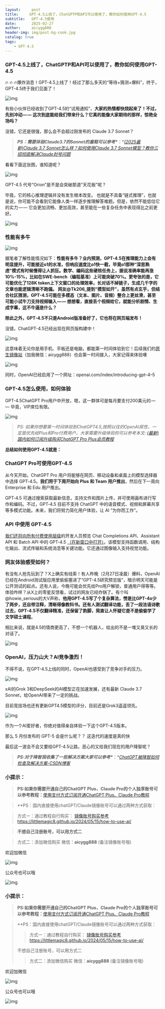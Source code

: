 ```yaml
---
layout:     post
title:     GPT-4.5上线了，ChatGPTP和API可以使用了，教你如何使用GPT-4.5
subtitle:   GPT-4.5使用
date:       2025-02-27
author:     aicygg888
header-img: img/post-bg-cook.jpg
catalog: true
tags:
    - GPT-4.5
---
```


### GPT-4.5上线了，ChatGPTP和API可以使用了，教你如何使用GPT-4.5

🔥 🔥 🔥爆炸消息！GPT-4.5上线了！经过了那么多天的“等待+猜测+爆料”，终于，GPT-4.5终于我们见面了！

![img](https://cdn-images-1.medium.com/max/720/0*ZZxGF04MDHcdjmuZ)

有些小伙伴已经收到了GPT-4.5的“试用通知”，**大家的热情都快烧起来了！不过，先别冲动 — — 这次到底能给我们带来什么？它真的能像大家期待的那样，惊艳全场吗？**

没错，它还是很强，那么会不会超过刚发布的 Claude 3.7 Sonnet？

> ***PS：需要体验Claude3.7的Sonnet的童鞋可以参考\****：*[*(2025最新)Claude 3.7 Sonnet怎么样？如何使用Claude 3.7 Sonnet模型？教你三招彻底解决Claude封号问题*](https://littlemagic8.github.io/2025/02/27/how-use-Claude3_7_Sonnet_more/)

看看下面这张图，谁知道呢？

![img](https://cdn-images-1.medium.com/max/720/0*a5lnIu1-qNJC3B2H)

GPT-4.5 代号“Orion”是不是会突破那道“天花板”呢？

毕竟，它的核心推理逻辑并没有发生根本改变。 也就是不具备“链式推理”，也就是说，你可能不会看到它能像人类一样逐步推理解答难题。但是，依然不能低估它的实力 — — 它会更加流畅、更加高效，甚至能在一些复杂任务中表现得比之前更好。

![img](https://cdn-images-1.medium.com/max/720/0*5CXQfEbOeu6kR7G7)

### 性能有多牛

![img](https://cdn-images-1.medium.com/max/720/1*EFDMB37oHSPSRKx_F467Bw.png)

据笔者了解性能情况如下：**性能有多牛？业内预测，GPT-4.5在推理能力上会有明显提升，可能接近o1的水准，但响应速度比o1快一截，毕竟o1那种“深思熟虑”模式有时候慢得让人抓狂。数学、编码这些硬核任务上，据说准确率能再涨10%-15%，比如在SWE-bench（编程基准）上可能突破70%。更夸张的是，它可能优化了128K token上下文窗口的处理效率，长对话不掉链子，生成几千字的文章也能逻辑清晰不跑偏。** **网友@Tk206_提到“模型如开”，虽然有点玄乎，但结合社区猜测，GPT-4.5可能在多模态（文本、图片、音频）整合上更丝滑，甚至可能小试牛刀支持视频输入 — — 想想看，直接丢个视频给它，就能分析剧情、生成字幕，这不牛逼是什么？**

**除此之外，GPT-4.5不只是Android版准备好了，它也将在网页端发布！**

没错，ChatGPT-4.5已经出现在网页版构建中！

![img](https://cdn-images-1.medium.com/max/720/0*4xv-FSXRV8Nw_ShL)

这意味着无论你是用手机、平板还是电脑，都能第一时间体验到它！后续我们的[原生镜像站](https://littlemagic8.github.io/2024/09/13/GPT-o1-get/)（加我微信：aicygg888）也会第一时间接入，大家记得来体验噢

![img](https://cdn-images-1.medium.com/max/720/0*cm4ezWyABvrlNV90)

同时，OpenAI已经启用了一个网址：openai.com/index/introducing-gpt-4–5

### GPT-4.5怎么使用，如何体验

GPT-4.5ChatGPT Pro用户中开放，嗯，这一群体可是每月要支付200美元的 — — 毕竟，VIP席位有限。

![img](https://cdn-images-1.medium.com/max/720/0*3tVJ1Xt8n_A5uXeI)

> *PS: 如果你想要第一时间体验到ChatGPT4.5,按照以往的OpenAI尿性，一定是优先给Plus和Pro付费用户，大家需要升级体验的可以参考本文:* [*(最新)国内如何订阅升级购买ChatGPT Pro Plus会员教程*](https://littlemagic8.github.io/2024/12/08/how-to-update-ChatGPTPro-plus/)

**总结如何使用GPT-4.5就是：**

### ChatGPT Pro可使用GPT-4.5

从今天开始，ChatGPT Pro 用户将能够在网页、移动设备和桌面上的模型选择器中选择 GPT‑4.5。**我们将于下周开始向 Plus 和 Team 用户推出**，然后在下一周向 Enterprise 和 Edu 用户推出。

GPT‑4.5 可通过搜索获取最新信息，支持文件和图片上传，并可使用画布进行写作和编码。不过，GPT‑4.5 目前不支持 ChatGPT 中的语音模式、视频和屏幕共享等多模式功能。未来，我们将努力简化用户体验，让 AI “为你而工作”。

### API 中使用 GPT-4.5

[我们还将向所有付费使用层级](https://platform.openai.com/docs/guides/rate-limits#usage-tiers)的开发人员预览 Chat Completions API、Assistant API 和 Batch API 中的 GPT‑4.5 [⁠（在新窗口中打开）](https://platform.openai.com/docs/guides/rate-limits#usage-tiers)。该模型支持函数调用、结构化输出、流式传输和系统消息等关键功能。它还通过图像输入支持视觉功能。

### 网友体验感受如何？

有没有人抢先玩到了？X上确实有线索！有人昨晚（2月27日凌晨）爆料，OpenAI已经在Android测试版应用里偷偷塞进了“GPT-4.5研究预览版”，暗示明天可能是公开测试的起点。还有人说，今晚可能会优先给Pro用户解锁，普通用户得等等。 体验咋样？从X上的零星反馈看，试过的网友已经炸锅了。有个叫@howie_serious的大V声称，**他用GPT-4.5写了个复杂算法，愣是比GPT-4o少了两步，还自带注释，清晰得像教科书。还有人测试翻译功能，丢了一段法语诗歌过去，GPT-4.5不仅翻译精准，还保留了韵脚，简直让人怀疑它是不是偷偷学了文学硕士课程**。

相比来说，就是4.5的情商更高了，不想一个机器人，给出的不是一堆又臭又长的对话了。

![img](https://cdn-images-1.medium.com/max/720/1*l0VJTR7FpDDpG4qfBl9k0g.png)

### OpenAI，压力山大？AI竞争激烈！

不得不说，在GPT-4.5上线的同时，OpenAI也感受到了竞争对手的压力。

![img](https://cdn-images-1.medium.com/max/720/0*KrHtw9aCP58OxS-p)

xAI的Grok 3和DeepSeek的AI模型正在加速发展，还有最新 Claude 3.7 Sonnet，给OpenAI带来了一定的挑战。

目前竞技场也还有更新GPT4.5模型的评分，目前还是Grok3遥遥领先。

![img](https://cdn-images-1.medium.com/max/720/1*hgpkZgcbCp8bKhCzVGuaiA.png)

作为一个AI爱好者，你绝对值得亲自体验一下这个GPT-4.5版本。

那么 5 月份发布的 GPT-5 会是什么呢？？ 这迭代的速度是真的快

最后这一波会不会又要给GPT-4.5让路，恶心的又给我们现在的用户降智呢？

> ***PS:对于降智我收集了一些解决方案大家可以参考\****：*[*ChatGPT被降智如何检查及解决方案-CSDN博客*](https://blog.csdn.net/hellocode_/article/details/143769898?fromshare=blogdetail&sharetype=blogdetail&sharerId=143769898&sharerefer=PC&sharesource=hellocode_&sharefrom=from_link)

### 小提示：

> **PS:如果你需要开通自己的ChatGPT Plus、Claude Pro的个人独享账号可以参考教程：**[使用支付方式订阅开通ChatGPT Plus、Claude Pro教程](https://littlemagic8.github.io/2024/12/09/ChatGPT-and-Cluade/)

> **PS：国内直接使用chatGPT/Claude镜像账号可以通过两种方式获取：

> 方式一：通过教程自行购买： [镜像账号购买参考](https://littlemagic8.github.io/2024/05/15/how-to-use-ai/) https://littlemagic8.github.io/2024/05/15/how-to-use-ai/

> **不想自己注册账号，可以用方式二**

> 方式二：添加微信购买 微信：**aicygg888** (备注镜像账号哦)

欢迎加微信

![img](https://cdn-images-1.medium.com/max/720/0*yOxRPrhIcsmhXg1L.png)

公众号也可以哦

![img](https://cdn-images-1.medium.com/max/720/0*IcgVSithW8A1crrk.png)



### **小提示：**

>  **PS:如果你需要开通自己的ChatGPT Plus、Claude Pro的个人独享账号可以参考教程：**[使用支付方式订阅开通ChatGPT Plus、Claude Pro教程](https://littlemagic8.github.io/2024/12/09/ChatGPT-and-Cluade/)

> **PS：国内直接使用chatGPT/Claude镜像账号可以通过两种方式获取：
>
> > 方式一：通过教程自行购买：
> > [镜像账号购买参考](https://littlemagic8.github.io/2024/05/15/how-to-use-ai/) https://littlemagic8.github.io/2024/05/15/how-to-use-ai/
>
> 不想自己注册账号，可以用方式二
>
> > 方式二：添加微信购买
> > 微信：**aicygg888** (备注镜像账号哦)

欢迎加微信

![img](https://picx.zhimg.com/80/v2-b1c8f90bffc8b2f4f32ab07a08a4ede6_720w.png)

公众号也可以哦

![img](https://pic1.zhimg.com/80/v2-4e622b64238b20948a02e0c988ca5704_720w.png)